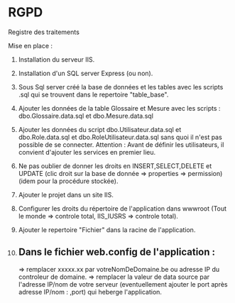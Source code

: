 # RGPD
Registre des traitements

Mise en place :

  1) Installation du serveur IIS.
  2) Installation d'un SQL server Express (ou non).
  3) Sous Sql server créé la base de données et les tables avec les scripts .sql qui se trouvent dans le repertoire "table_base".
  4) Ajouter les données de la table Glossaire et Mesure avec les scripts : dbo.Glossaire.data.sql et dbo.Mesure.data.sql
  5) Ajouter les données du script dbo.Utilisateur.data.sql et dbo.Role.data.sql et dbo.RoleUtilisateur.data.sql sans quoi il n'est pas 
     possible de se connecter. Attention : Avant de définir les utilisateurs, il convient d'ajouter les services en premier lieu. 
  6) Ne pas oublier de donner les droits en INSERT,SELECT,DELETE et UPDATE (clic droit sur la base de donnée => properties => permission)
      (idem pour la procédure stockée).
  7) Ajouter le projet dans un site IIS.
  8) Configurer les droits du répertoire de l'application dans wwwroot (Tout le monde => controle total, IIS_IUSRS => controle total).
  9) Ajouter le repertoire "Fichier" dans la racine de l'application.
  10) Dans le fichier web.config de l'application :
      ---------------------------------------------
   
      <add name="ADConnectionString" connectionString="LDAP://xxxxx.xx" />
        => remplacer xxxxx.xx par votreNomDeDomaine.be ou adresse IP du controleur de domaine.
      
      <add name="RegistreTraitementContext" connectionString="data source=srv-rgpd,49356;initial catalog=RegistreTraitementContext;integrated security=True;MultipleActiveResultSets=True;App=EntityFramework" providerName="System.Data.SqlClient" />
        => remplacer la valeur de data source par l'adresse IP/nom de votre serveur (eventuellement ajouter le port après adresse IP/nom : ,port) qui heberge l'application.
